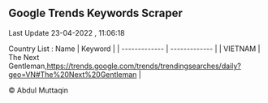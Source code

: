 

## Google Trends Keywords Scraper 
 
Last Update 23-04-2022 , 11:06:18

Country List :
 Name  | Keyword |
| ------------- | ------------- |
| VIETNAM | The Next Gentleman,https://trends.google.com/trends/trendingsearches/daily?geo=VN#The%20Next%20Gentleman |



© Abdul Muttaqin 
